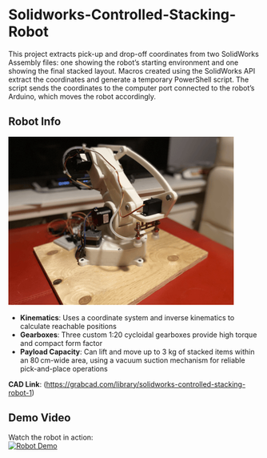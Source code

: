 # Solidworks-Controlled-Stacking-Robot
This project extracts pick-up and drop-off coordinates from two SolidWorks Assembly files: one showing the robot’s starting environment and one showing the final stacked layout. Macros created using the SolidWorks API extract the coordinates and generate a temporary PowerShell script. The script sends the coordinates to the computer port connected to the robot’s Arduino, which moves the robot accordingly.
## Robot Info
![Robotic Arm](SolidworksControlledStackingRobotImage.png)
- **Kinematics**: Uses a coordinate system and inverse kinematics to calculate reachable positions
- **Gearboxes**: Three custom 1:20 cycloidal gearboxes provide high torque and compact form factor
- **Payload Capacity**: Can lift and move up to 3 kg of stacked items within an 80 cm-wide area, using a vacuum suction mechanism for reliable pick-and-place operations

**CAD Link**: (https://grabcad.com/library/solidworks-controlled-stacking-robot-1)

## Demo Video

Watch the robot in action:  
[![Robot Demo](https://img.youtube.com/vi/8PGG2dZVc4I/0.jpg)](https://www.youtube.com/shorts/8PGG2dZVc4I)

